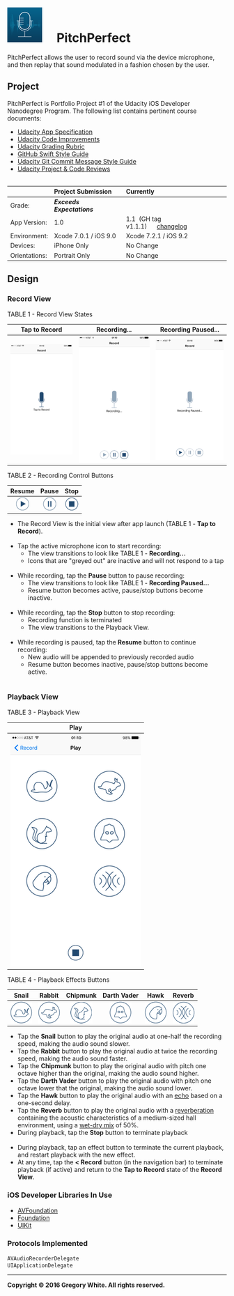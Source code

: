 # ![App Icon](./Paperwork/images/PitchPerfectAppIcon_80.png)&nbsp;&nbsp;&nbsp;&nbsp;&nbsp;PitchPerfect

PitchPerfect allows the user to record sound via the device microphone, and then replay that sound modulated in a fashion chosen by the user.

## Project

PitchPerfect is Portfolio Project #1 of the Udacity iOS Developer Nanodegree Program.  The following list contains pertinent course documents:  

* [Udacity App Specification](./Paperwork/Udacity/UdacityAppSpecification.pdf)  
* [Udacity Code Improvements](./Paperwork/Udacity/UdacityCodeImprovements.pdf)
* [Udacity Grading Rubric](./Paperwork/Udacity/UdacityGradingRubric.pdf)  
* [GitHub Swift Style Guide](./Paperwork/Udacity/GitHubSwiftStyleGuide.pdf)  
* [Udacity Git Commit Message Style Guide](./Paperwork/Udacity/UdacityGitCommitMessageStyleGuide.pdf)  
* [Udacity Project & Code Reviews](https://review.udacity.com/#!/reviews/48019)<br/><br/>

|               | Project Submission          | Currently
| :---          | :---                        | :---      |
| Grade:        |  ***Exceeds Expectations*** |           |  
| App Version:  | 1.0                         | 1.1&nbsp;&nbsp;(GH tag v1.1.1)&nbsp;&nbsp;&nbsp;&nbsp;&nbsp;&nbsp;[changelog](./Paperwork/READMEFiles/ChangeLog.md)|
| Environment:  | Xcode 7.0.1 / iOS 9.0       | Xcode 7.2.1 / iOS 9.2 |
| Devices:      | iPhone Only                 | No Change |
| Orientations: | Portrait Only               | No Change |

## Design

### Record View

TABLE 1 - Record View States

| Tap to Record | Recording... | Recording Paused... |
| :---:         | :---:        | :---:               |
| ![Tap to Record View](./Paperwork/images/TapToRecordView.png) | ![Recording View](./Paperwork/images/RecordingView.png) | ![Recording Paused View](./Paperwork/images/RecordingPausedView.png) |

TABLE 2 - Recording Control Buttons

| Resume | Pause | Stop  |
| :---:  | :---: | :---: |
| ![Resume Button](./Paperwork/images/ResumeButton_30.png) | ![Pause Button](./Paperwork/images/PauseButton_30.png) | ![Stop Button](./Paperwork/images/StopButton_30.png) |

* The Record View is the initial view after app launch (TABLE 1 - **Tap to Record**).<br/><br/>
* Tap the active microphone icon to start recording:  
  - The view transitions to look like TABLE 1 - **Recording...**
  - Icons that are "greyed out" are inactive and will not respond to a tap<br/><br/>
* While recording, tap the **Pause** button to pause recording:
  - The view transitions to look like TABLE 1 - **Recording Paused...**
  - Resume button becomes active, pause/stop buttons become inactive.<br/><br/>
* While recording, tap the **Stop** button to stop recording:
  - Recording function is terminated
  - The view transitions to the Playback View.<br/><br/>
* While recording is paused, tap the **Resume** button to continue recording:
  - New audio will be appended to previously recorded audio
  - Resume button becomes inactive, pause/stop buttons become active.<br/><br/>

### Playback View

TABLE 3 - Playback View

| Play                                      | 
| :---:                           |                      
| ![Playback View](./Paperwork/images/PlayView.png) |

TABLE 4 - Playback Effects Buttons

| Snail  | Rabbit | Chipmunk | Darth Vader | Hawk  | Reverb |
| :---:  | :---:  | :---:    | :---:       | :---: | :---:  | 
| ![Snail Button](./Paperwork/images/SnailButton_50.png) | ![Rabbit Button](./Paperwork/images/RabbitButton_50.png) | ![Chipmunk Button](./Paperwork/images/ChipmunkButton_50.png) | ![Darth Vader Button](./Paperwork/images/DarthVaderButton_50.png) | ![Hawk Button](./Paperwork/images/HawkButton_50.png) | ![Reverb Button](./Paperwork/images/ReverbButton_50.png)

* Tap the **Snail** button to play the original audio at one-half the recording speed, making the audio sound slower.
* Tap the **Rabbit** button to play the original audio at twice the recording speed, making the audio sound faster.
* Tap the **Chipmunk** button to play the original audio with pitch one octave higher than the original, making the audio sound higher.
* Tap the **Darth Vader** button to play the original audio with pitch one octave lower that the original, making the audio sound lower.
* Tap the **Hawk** button to play the original audio with an [echo](https://en.wikipedia.org/wiki/Echo) based on a one-second delay.
* Tap the **Reverb** button to play the original audio with a [reverberation](https://en.wikipedia.org/wiki/Reverberation) containing the acoustic characteristics of a medium-sized hall environment, using a [wet-dry mix](http://www.differencebetween.net/technology/difference-between-wet-and-dry-signals-or-sounds/) of 50%.
* During playback, tap the **Stop** button to terminate playback<br/><br/>
* During playback, tap an effect button to terminate the current playback, and restart playback with the new effect.
* At any time, tap the **< Record** button (in the navigation bar) to terminate playback (if active) and return to the **Tap to Record** state of the **Record View**.

### iOS Developer Libraries In Use

* [AVFoundation](./Paperwork/READMEFiles/AVFoundation.md)
* [Foundation](./Paperwork/READMEFiles/Foundation.md)
* [UIKit](./Paperwork/READMEFiles/UIKit.md)

### Protocols Implemented

```
AVAudioRecorderDelegate
UIApplicationDelegate
```

---
**Copyright © 2016 Gregory White. All rights reserved.**
